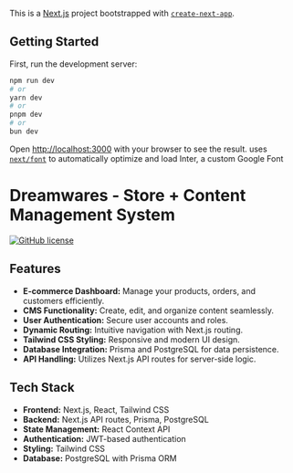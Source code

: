 This is a [Next.js](https://nextjs.org/) project bootstrapped with [`create-next-app`](https://github.com/vercel/next.js/tree/canary/packages/create-next-app).

## Getting Started

First, run the development server:

```bash
npm run dev
# or
yarn dev
# or
pnpm dev
# or
bun dev
```

Open [http://localhost:3000](http://localhost:3000) with your browser to see the result.
uses [`next/font`](https://nextjs.org/docs/basic-features/font-optimization) to automatically optimize and load Inter, a custom Google Font

# Dreamwares - Store + Content Management System 

[![GitHub license](https://img.shields.io/github/license/YourUsername/YourRepository)](https://github.com/YourUsername/YourRepository/blob/main/LICENSE)

## Features

- **E-commerce Dashboard:** Manage your products, orders, and customers efficiently.
- **CMS Functionality:** Create, edit, and organize content seamlessly.
- **User Authentication:** Secure user accounts and roles.
- **Dynamic Routing:** Intuitive navigation with Next.js routing.
- **Tailwind CSS Styling:** Responsive and modern UI design.
- **Database Integration:** Prisma and PostgreSQL for data persistence.
- **API Handling:** Utilizes Next.js API routes for server-side logic.

## Tech Stack

- **Frontend:** Next.js, React, Tailwind CSS
- **Backend:** Next.js API routes, Prisma, PostgreSQL
- **State Management:** React Context API
- **Authentication:** JWT-based authentication
- **Styling:** Tailwind CSS
- **Database:** PostgreSQL with Prisma ORM
